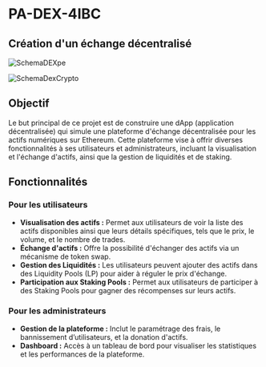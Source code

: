 # PA-DEX-4IBC

## Création d'un échange décentralisé

![SchemaDEXpe](https://github.com/Nairod36/PA-DEX-4IBC/assets/72071612/1fb8bb94-4704-49a3-80f0-2e968ecbb08a)

![SchemaDexCrypto](https://cdn.discordapp.com/attachments/1177580165925175356/1232278655435276298/smartContractSchemaDEX.png?ex=6628e06e&is=66278eee&hm=04e044dcb0e13e1dbf8ce674670391daa7bce57f272260d3141e18be0c1ee527&)

## Objectif

Le but principal de ce projet est de construire une dApp (application décentralisée) qui simule une plateforme d'échange décentralisée pour les actifs numériques sur Ethereum. Cette plateforme vise à offrir diverses fonctionnalités à ses utilisateurs et administrateurs, incluant la visualisation et l'échange d'actifs, ainsi que la gestion de liquidités et de staking.

## Fonctionnalités

### Pour les utilisateurs

- **Visualisation des actifs :** Permet aux utilisateurs de voir la liste des actifs disponibles ainsi que leurs détails spécifiques, tels que le prix, le volume, et le nombre de trades.
- **Échange d'actifs :** Offre la possibilité d'échanger des actifs via un mécanisme de token swap.
- **Gestion des Liquidités :** Les utilisateurs peuvent ajouter des actifs dans des Liquidity Pools (LP) pour aider à réguler le prix d'échange.
- **Participation aux Staking Pools :** Permet aux utilisateurs de participer à des Staking Pools pour gagner des récompenses sur leurs actifs.

### Pour les administrateurs

- **Gestion de la plateforme :** Inclut le paramétrage des frais, le bannissement d’utilisateurs, et la donation d'actifs.
- **Dashboard :** Accès à un tableau de bord pour visualiser les statistiques et les performances de la plateforme.

